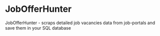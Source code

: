 # JobOfferHunter

JobOfferHunter - scraps detailed job vacancies data from job-portals and save them in your SQL database
